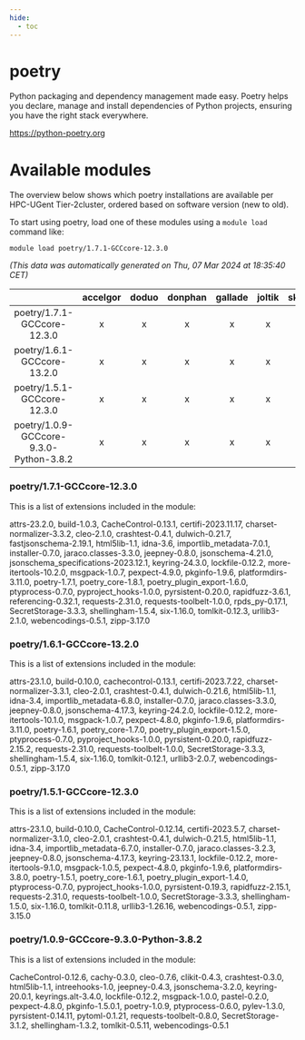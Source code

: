 ```yaml
---
hide:
  - toc
---
```


poetry
======


Python packaging and dependency management made easy. Poetry helps you declare, manage and install dependencies of Python projects, ensuring you have the right stack everywhere.

https://python-poetry.org
# Available modules


The overview below shows which poetry installations are available per HPC-UGent Tier-2cluster, ordered based on software version (new to old).

To start using poetry, load one of these modules using a `module load` command like:

```shell
module load poetry/1.7.1-GCCcore-12.3.0
```

*(This data was automatically generated on Thu, 07 Mar 2024 at 18:35:40 CET)*  

| |accelgor|doduo|donphan|gallade|joltik|skitty|
| :---: | :---: | :---: | :---: | :---: | :---: | :---: |
|poetry/1.7.1-GCCcore-12.3.0|x|x|x|x|x|x|
|poetry/1.6.1-GCCcore-13.2.0|x|x|x|x|x|x|
|poetry/1.5.1-GCCcore-12.3.0|x|x|x|x|x|x|
|poetry/1.0.9-GCCcore-9.3.0-Python-3.8.2|x|x|x|x|x|x|


### poetry/1.7.1-GCCcore-12.3.0

This is a list of extensions included in the module:

attrs-23.2.0, build-1.0.3, CacheControl-0.13.1, certifi-2023.11.17, charset-normalizer-3.3.2, cleo-2.1.0, crashtest-0.4.1, dulwich-0.21.7, fastjsonschema-2.19.1, html5lib-1.1, idna-3.6, importlib_metadata-7.0.1, installer-0.7.0, jaraco.classes-3.3.0, jeepney-0.8.0, jsonschema-4.21.0, jsonschema_specifications-2023.12.1, keyring-24.3.0, lockfile-0.12.2, more-itertools-10.2.0, msgpack-1.0.7, pexpect-4.9.0, pkginfo-1.9.6, platformdirs-3.11.0, poetry-1.7.1, poetry_core-1.8.1, poetry_plugin_export-1.6.0, ptyprocess-0.7.0, pyproject_hooks-1.0.0, pyrsistent-0.20.0, rapidfuzz-3.6.1, referencing-0.32.1, requests-2.31.0, requests-toolbelt-1.0.0, rpds_py-0.17.1, SecretStorage-3.3.3, shellingham-1.5.4, six-1.16.0, tomlkit-0.12.3, urllib3-2.1.0, webencodings-0.5.1, zipp-3.17.0

### poetry/1.6.1-GCCcore-13.2.0

This is a list of extensions included in the module:

attrs-23.1.0, build-0.10.0, cachecontrol-0.13.1, certifi-2023.7.22, charset-normalizer-3.3.1, cleo-2.0.1, crashtest-0.4.1, dulwich-0.21.6, html5lib-1.1, idna-3.4, importlib_metadata-6.8.0, installer-0.7.0, jaraco.classes-3.3.0, jeepney-0.8.0, jsonschema-4.17.3, keyring-24.2.0, lockfile-0.12.2, more-itertools-10.1.0, msgpack-1.0.7, pexpect-4.8.0, pkginfo-1.9.6, platformdirs-3.11.0, poetry-1.6.1, poetry_core-1.7.0, poetry_plugin_export-1.5.0, ptyprocess-0.7.0, pyproject_hooks-1.0.0, pyrsistent-0.20.0, rapidfuzz-2.15.2, requests-2.31.0, requests-toolbelt-1.0.0, SecretStorage-3.3.3, shellingham-1.5.4, six-1.16.0, tomlkit-0.12.1, urllib3-2.0.7, webencodings-0.5.1, zipp-3.17.0

### poetry/1.5.1-GCCcore-12.3.0

This is a list of extensions included in the module:

attrs-23.1.0, build-0.10.0, CacheControl-0.12.14, certifi-2023.5.7, charset-normalizer-3.1.0, cleo-2.0.1, crashtest-0.4.1, dulwich-0.21.5, html5lib-1.1, idna-3.4, importlib_metadata-6.7.0, installer-0.7.0, jaraco.classes-3.2.3, jeepney-0.8.0, jsonschema-4.17.3, keyring-23.13.1, lockfile-0.12.2, more-itertools-9.1.0, msgpack-1.0.5, pexpect-4.8.0, pkginfo-1.9.6, platformdirs-3.8.0, poetry-1.5.1, poetry_core-1.6.1, poetry_plugin_export-1.4.0, ptyprocess-0.7.0, pyproject_hooks-1.0.0, pyrsistent-0.19.3, rapidfuzz-2.15.1, requests-2.31.0, requests-toolbelt-1.0.0, SecretStorage-3.3.3, shellingham-1.5.0, six-1.16.0, tomlkit-0.11.8, urllib3-1.26.16, webencodings-0.5.1, zipp-3.15.0

### poetry/1.0.9-GCCcore-9.3.0-Python-3.8.2

This is a list of extensions included in the module:

CacheControl-0.12.6, cachy-0.3.0, cleo-0.7.6, clikit-0.4.3, crashtest-0.3.0, html5lib-1.1, intreehooks-1.0, jeepney-0.4.3, jsonschema-3.2.0, keyring-20.0.1, keyrings.alt-3.4.0, lockfile-0.12.2, msgpack-1.0.0, pastel-0.2.0, pexpect-4.8.0, pkginfo-1.5.0.1, poetry-1.0.9, ptyprocess-0.6.0, pylev-1.3.0, pyrsistent-0.14.11, pytoml-0.1.21, requests-toolbelt-0.8.0, SecretStorage-3.1.2, shellingham-1.3.2, tomlkit-0.5.11, webencodings-0.5.1